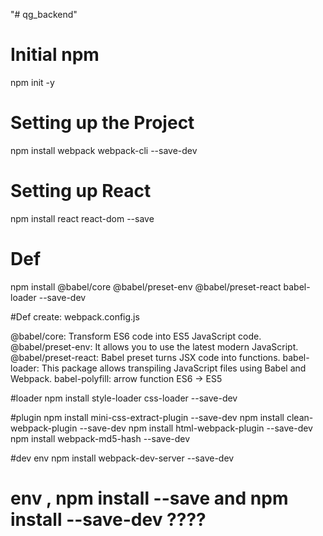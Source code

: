 "# qg_backend" 

# Initial npm
npm init -y

# Setting up the Project

npm install webpack webpack-cli --save-dev

# Setting up React

npm install react react-dom --save

# Def

npm install @babel/core @babel/preset-env @babel/preset-react babel-loader --save-dev

#Def 
create: webpack.config.js

@babel/core: Transform ES6 code into ES5 JavaScript code.
@babel/preset-env: It allows you to use the latest modern JavaScript.
@babel/preset-react: Babel preset turns JSX code into functions.
babel-loader: This package allows transpiling JavaScript files using Babel and Webpack.
babel-polyfill: arrow function ES6 -> ES5

#loader 
npm install style-loader css-loader --save-dev

#plugin
npm install mini-css-extract-plugin --save-dev
npm install clean-webpack-plugin --save-dev
npm install html-webpack-plugin --save-dev
npm install webpack-md5-hash --save-dev


#dev env
npm install webpack-dev-server --save-dev

# env , npm install --save and npm install --save-dev ????
